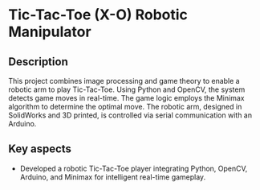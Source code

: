 # Tic-Tac-Toe (X-O) Robotic Manipulator

## Description
This project combines image processing and game theory to enable a robotic arm to play Tic-Tac-Toe. Using Python and OpenCV, the system detects game moves in real-time. The game logic employs the Minimax algorithm to determine the optimal move. The robotic arm, designed in SolidWorks and 3D printed, is controlled via serial communication with an Arduino.

## Key aspects
- Developed a robotic Tic-Tac-Toe player integrating Python, OpenCV, Arduino, and Minimax for intelligent real-time gameplay.
